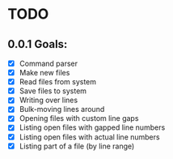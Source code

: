 # TODO

## 0.0.1 Goals:

- [x] Command parser
- [x] Make new files
- [x] Read files from system 
- [x] Save files to system
- [x] Writing over lines
- [x] Bulk-moving lines around
- [x] Opening files with custom line gaps
- [x] Listing open files with gapped line numbers
- [x] Listing open files with actual line numbers
- [x] Listing part of a file (by line range)
